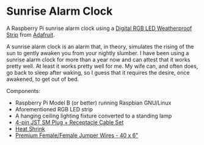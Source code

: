 # Sunrise Alarm Clock
  
A Raspberry Pi sunrise alarm clock using a [Digital RGB LED Weatherproof Strip](https://www.adafruit.com/product/306) from [Adafruit](https://www.adafruit.com).  

A sunrise alarm clock is an alarm that, in theory, simulates the rising of the sun to gently awaken you from your nightly slumber. I have been using a sunrise alarm clock for more than a year now and can attest that it works pretty well. At least it works pretty well for me. My wife can, and often does, go back to sleep after waking, so I guess that it requires the desire, once awakened, to get out of bed.  

Components:  
* Raspberry Pi Model B (or better) running Raspbian GNU/Linux
* Aforementioned RGB LED strip
* A hanging ceiling lighting fixture converted to a standing lamp
* [4-pin JST SM Plug + Receptacle Cable Set](https://www.adafruit.com/product/578)
* [Heat Shrink](https://www.adafruit.com/product/344)
* [Premium Female/Female Jumper Wires - 40 x 6"](https://www.adafruit.com/products/266)


